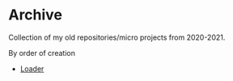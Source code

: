 # Archive
Collection of my old repositories/micro projects from 2020-2021.

By order of creation

- [Loader](/Loader)
